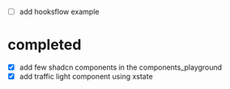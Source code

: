 - [ ] add hooksflow example

# completed
- [x] add few shadcn components in the components_playground
- [x] add traffic light component using xstate
